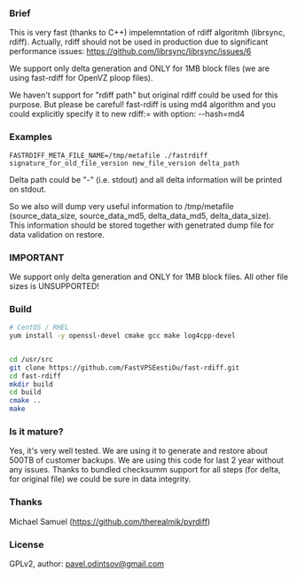 ### Brief 

This is very fast (thanks to C++) impelemntation of rdiff algoritmh (librsync, rdiff). Actually, rdiff should not be used in production due to significant performance issues: https://github.com/librsync/librsync/issues/6

We support only delta generation and ONLY for 1MB block files (we are using fast-rdiff for OpenVZ ploop files).

We haven't support for "rdiff path" but original rdiff could be used for this purpose. But please be careful! fast-rdiff is using md4 algorithm and you could explicitly specify it to new rdiff:= with option: --hash=md4

### Examples

```
FASTRDIFF_META_FILE_NAME=/tmp/metafile ./fastrdiff signature_for_old_file_version new_file_version delta_path
```

Delta path could be "-" (i.e. stdout) and all delta information will be printed on stdout.

So we also will dump very useful information to /tmp/metafile (source_data_size, source_data_md5, delta_data_md5, delta_data_size). This information should be stored together with genetrated dump file for data validation on restore.

### IMPORTANT

We support only delta generation and ONLY for 1MB block files. All other file sizes is UNSUPPORTED!

### Build

```bash
# CentOS / RHEL
yum install -y openssl-devel cmake gcc make log4cpp-devel


cd /usr/src
git clone https://github.com/FastVPSEestiOu/fast-rdiff.git
cd fast-rdiff
mkdir build
cd build
cmake ..
make
```

### Is it mature?

Yes, it's very well tested. We are using it to generate and restore about 500TB of customer backups. We are using this code for last 2 year without any issues. Thanks to bundled checksumm support for all steps (for delta, for original file) we could be sure in data integrity.

### Thanks

Michael Samuel (https://github.com/therealmik/pyrdiff)

### License 

GPLv2, author: pavel.odintsov@gmail.com

